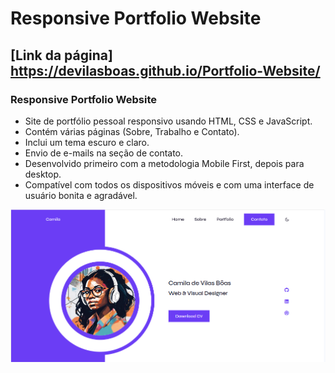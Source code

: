 # Responsive Portfolio Website 
## [Link da página] https://devilasboas.github.io/Portfolio-Website/
### Responsive Portfolio Website

- Site de portfólio pessoal responsivo usando HTML, CSS e JavaScript.
- Contém várias páginas (Sobre, Trabalho e Contato).
- Inclui um tema escuro e claro.
- Envio de e-mails na seção de contato.
- Desenvolvido primeiro com a metodologia Mobile First, depois para desktop.
- Compatível com todos os dispositivos móveis e com uma interface de usuário bonita e agradável.


![preview img](assets/img/preview.png)
